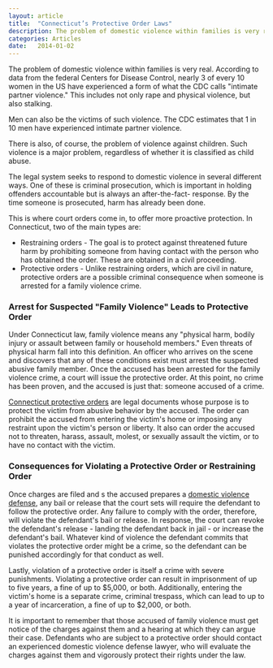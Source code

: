 ```yaml
---
layout: article
title:  "Connecticut’s Protective Order Laws"
description: The problem of domestic violence within families is very real. According to data from the federal Centers for Disease Control, nearly 3 of every 10 women in the US have experienced a form of what the CDC calls &quot;intimate partner violence.&quot; This includes not only rape and physical violence, but also stalking.
categories: Articles 
date:   2014-01-02
---
```



<p>The problem of domestic violence within families is very real. According to data from the federal Centers for Disease Control, nearly 3 of every 10 women in the US have experienced a form of what the CDC calls &quot;intimate partner violence.&quot; This includes not only rape and physical violence, but also stalking.</p><p>Men can also be the victims of such violence. The CDC estimates that 1 in 10 men have experienced intimate partner violence.</p><p>There is also, of course, the problem of violence against children. Such violence is a major problem, regardless of whether it is classified as child abuse.</p><p>The legal system seeks to respond to domestic violence in several different ways. One of these is criminal prosecution, which is important in holding offenders accountable but is always an after-the-fact- response. By the time someone is prosecuted, harm has already been done.</p><p>This is where court orders come in, to offer more proactive protection. In Connecticut, two of the main types are:</p><ul><li>Restraining orders - The goal is to protect against threatened future harm by prohibiting someone from having contact with the person who has obtained the order. These are obtained in a civil proceeding.</li><li>Protective orders - Unlike restraining orders, which are civil in nature, protective orders are a possible criminal consequence when someone is arrested for a family violence crime.</li></ul><h3>Arrest for Suspected &quot;Family Violence&quot; Leads to Protective Order</h3><p>Under Connecticut law, family violence means any &quot;physical harm, bodily injury or assault between family or household members.&quot; Even threats of physical harm fall into this definition. An officer who arrives on the scene and discovers that any of these conditions exist must arrest the suspected abusive family member. Once the accused has been arrested for the family violence crime, a court will issue the protective order. At this point, no crime has been proven, and the accused is just that: someone accused of a crime.</p><p><a href="/Domestic-Violence/Protective-Orders.shtml">Connecticut protective orders</a> are legal documents whose purpose is to protect the victim from abusive behavior by the accused. The order can prohibit the accused from entering the victim's home or imposing any restraint upon the victim's person or liberty. It also can order the accused not to threaten, harass, assault, molest, or sexually assault the victim, or to have no contact with the victim.</p><h3>Consequences for Violating a Protective Order or Restraining Order</h3><p>Once charges are filed and s the accused prepares a <a href="/Domestic-Violence/">domestic violence defense</a>, any bail or release that the court sets will require the defendant to follow the protective order. Any failure to comply with the order, therefore, will violate the defendant's bail or release. In response, the court can revoke the defendant's release - landing the defendant back in jail - or increase the defendant's bail. Whatever kind of violence the defendant commits that violates the protective order might be a crime, so the defendant can be punished accordingly for that conduct as well.</p><p>Lastly, violation of a protective order is itself a crime with severe punishments. Violating a protective order can result in imprisonment of up to five years, a fine of up to $5,000, or both. Additionally, entering the victim's home is a separate crime, criminal trespass, which can lead to up to a year of incarceration, a fine of up to $2,000, or both.</p><p>It is important to remember that those accused of family violence must get notice of the charges against them and a hearing at which they can argue their case. Defendants who are subject to a protective order should contact an experienced domestic violence defense lawyer, who will evaluate the charges against them and vigorously protect their rights under the law.</p>